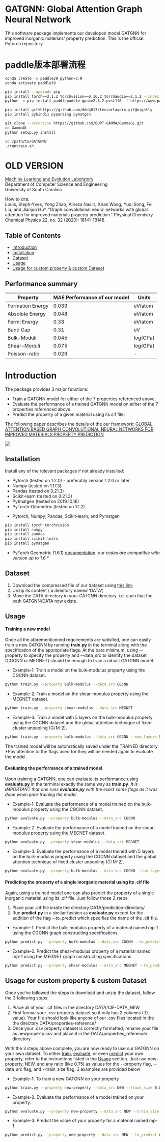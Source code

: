 # GATGNN: Global Attention Graph Neural Network
This software package implements our developed model GATGNN for improved inorganic materials' property prediction. This is the official Pytorch repository. 


# paddle版本部署流程

```bash
conda create -n paddle39 python=3.9
conda activate paddle39

pip install --upgrade pip
pip install torch==2.1.2 torchvision==0.16.2 torchaudio==2.1.2 --index-url https://download.pytorch.org/whl/cpu
python -m pip install paddlepaddle-gpu==2.3.2.post116 -f https://www.paddlepaddle.org.cn/whl/linux/mkl/avx/stable.html

pip install git+https://github.com/dddg617/tensorlayerx.git@nightly
pip install pybind11 pyparsing pymatgen

git clone --recursive https://github.com/BUPT-GAMMA/GammaGL.git
cd GammaGL
python setup.py install

cd /path/to/GATGNN/
./runtrain.sh
```

# OLD VERSION

[Machine Learning and Evolution Laboratory](http://mleg.cse.sc.edu)<br />
Department of Computer Science and Engineering <br />
University of South Carolina <br />

How to cite:<br />
Louis, Steph-Yves, Yong Zhao, Alireza Nasiri, Xiran Wang, Yuqi Song, Fei Liu, and Jianjun Hu*. "Graph convolutional neural networks with global attention for improved materials property prediction." Physical Chemistry Chemical Physics 22, no. 32 (2020): 18141-18148.

## Table of Contents
* [Introduction](#introduction)
* [Installation](#installation)
* [Dataset](#dataset)
* [Usage](#usage)
* [Usage for custom property & custom Dataset](#usage2)

## Performance summary
Property | MAE Performance of our model| Units
------------ | ------------- | -------------
Formation Energy | 0.039 | eV/atom
Absolute Energy | 0.048 | eV/atom
Fermi Energy | 0.33 | eV/atom
Band Gap | 0.31 | eV
Bulk-Moduli | 0.045 | log(GPa)
Shear-Moduli | 0.075 | log(GPa)
Poisson-ratio | 0.029 | -
   
<a name="introduction"></a>
# Introduction
The package provides 3 major functions:

- Train a GATGNN model for either of the 7 properties referenced above.
- Evaluate the performance of a trained GATGNN model on either of the 7 properties referenced above.
- Predict the property of a given material using its cif file. 

The following paper describes the details of the our framework:
[GLOBAL ATTENTION BASED GRAPH CONVOLUTIONAL NEURAL NETWORKS FOR IMPROVED MATERIALS PROPERTY PREDICTION](https://arxiv.org/pdf/2003.13379.pdf)



![](front-pic.png)
<a name="installation"></a>
## Installation
Install any of the relevant packages if not already installed:
* Pytorch (tested on 1.2.0) - preferably version 1.2.0 or later
* Numpy   (tested on 1.17.3)
* Pandas  (tested on 0.21.3) 
* Scikit-learn (tested on 0.21.3) 
* Pytmatgen (tested on 2019.10.16)
* PyTorch-Geometric (tested on 1.1.2)

- Pytorch, Numpy, Pandas, Scikit-learn, and Pymatgen
```bash
pip install torch torchvision 
pip install numpy
pip install pandas
pip install scikit-learn
pip install pymatgen
```
- PyTorch Geometric (1.6.1) [documentation](https://pytorch-geometric.readthedocs.io/en/latest/notes/installation.html). *our codes are compatible with version up to 1.6.\**

<a name="dataset"></a>
## Dataset
1. Download the compressed file of our dataset using [this link](https://widgets.figshare.com/articles/12522524/embed?show_title=1)
2. Unzip its content ( a directory named 'DATA')
3. Move the DATA directory in your GATGNN directory. i.e. such that the path GATGNN/DATA now exists.

<a name="usage"></a>
## Usage
#### Training a new model
Once all the aforementionned requirements are satisfied, one can easily train a new GATGNN by running __train.py__ in the terminal along with the specification of the appropriate flags. At the bare minimum, using --property to specify the property and --data_src to identify the dataset (CGCNN or MEGNET) should be enough to train a robust GATGNN model.
- Example-1. Train a model on the bulk-modulus property using the CGCNN dataset.
```bash
python train.py --property bulk-modulus --data_src CGCNN
```
- Example-2. Train a model on the shear-modulus property using the MEGNET dataset.
```bash
python train.py --property shear-modulus --data_src MEGNET
```
- Example-3. Train a model with 5 layers on the bulk-modulus property using the CGCNN dataset and the global attention technique of fixed cluster unpooling (GI M-2).
```bash
python train.py --property bulk-modulus --data_src CGCNN --num_layers 5 --global_attention cluster --cluster_option fixed
``` 
The trained model will be automatically saved under the TRAINED directory. *Pay attention to the flags used for they will be needed again to evaluate the model.

#### Evaluating the performance of a trained model
Upon training a GATGNN, one can evaluate its performance using __evaluate.py__ in the terminal exactly the same way as __train.py__. *It is IMPORTANT that one runs __evaluate.py__ with the exact same flags as it was done when prior training the model.*
- Example-1. Evaluate the performance of a model trained on the bulk-modulus property using the CGCNN dataset.
```bash
python evaluate.py --property bulk-modulus --data_src CGCNN
```
- Example-2. Evaluate the performance of a model trained on the shear-modulus property using the MEGNET dataset.
```bash
python evaluate.py --property shear-modulus --data_src MEGNET
```
- Example-3.  Evaluate the performance of a model trained with 5 layers on the bulk-modulus property using the CGCNN dataset and the global attention technique of fixed cluster unpooling (GI M-2).
```bash
python evaluate.py --property bulk-modulus --data_src CGCNN --num_layers 5 --global_attention cluster --cluster_option fixed
```
#### Predicting the property of a single inorganic material using its .cif file
Again, using a trained model one can also predict the property of a single inorganic material using its .cif file. Just follow those 2 steps:
1. Place your .cif file inside the directory DATA/prediction-directory/
1. Run __predict.py__ in a similar fashion as __evaluate.py__ except for the addition of the flag --to_predict which specifies the name of the .cif file.
- Example-1. Predict the bulk-modulus property of a material named mp-1 using the CGCNN graph constructing specifications.
```bash
python predict.py --property bulk-modulus --data_src CGCNN --to_predict mp-1
```
- Example-2. Predict the shear-modulus property of a material named mp-1 using the MEGNET graph constructing specifications.
```bash
python predict.py --property shear-modulus --data_src MEGNET --to_predict mp-1
```

<a name="usage2"></a>
## Usage for custom property & custom Dataset
Once you've followed the steps to download and unzip the dataset, follow the 3 following steps:
1. Place all of your .cif files in the directory DATA/CIF-DATA_NEW
1. First format your .csv property dataset so it only has 2 columns (ID, value). Your file should look like anyone of our .csv files located in the the directory DATA/properties-reference/
1. Once your .csv property dataset is correctly formatted, rename your file as newproperty.csv and place it in the DATA/properties_reference/ directory. 

With the 3 steps above complete, you are now ready to use our GATGNN on your own dataset. To either [train](#usage), [evaluate](#usage), or even [predict](#usage) your own property, refer to the instructions listed in the [Usage](#usage) section. Just use new-property, NEW, and any ratio (like 0.75) as values for the --property flag, --data_src flag, and --train_size flag. 3 examples are provided below
- Example-1. To train a new GATGNN on your property
```bash
python train.py --property new-property --data_src NEW --train_size 0.8
```
- Example-2. Evaluate the performance of a model trained on your property.
```bash
python evaluate.py --property new-property --data_src NEW --train_size 0.8
```
- Example-3. Predict the value of your property for a material named mp-1.
```bash
python predict.py --property new-property --data_src NEW --to_predict mp-1
```

